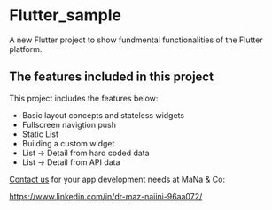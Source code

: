 # Flutter_sample

A new Flutter project to show fundmental functionalities of the Flutter platform.

## The features included in this project

This project includes the features below:

- Basic layout concepts and stateless widgets
- Fullscreen navigtion push
- Static List
- Building a custom widget
- List -> Detail from hard coded data
- List -> Detail from API data

[Contact us](https://www.linkedin.com/in/dr-maz-naiini-96aa072/) for your app development needs at MaNa & Co:

https://www.linkedin.com/in/dr-maz-naiini-96aa072/
